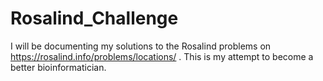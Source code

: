 # Rosalind_Challenge

I will be documenting my solutions to the Rosalind problems on https://rosalind.info/problems/locations/ . This is my attempt to become a better bioinformatician.
